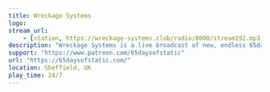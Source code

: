 ```yaml
---
title: Wreckage Systems
logo: 
stream_url:
    - [station, https://wreckage-systems.club/radio/8000/stream192.mp3, online]
description: "Wreckage Systems is a live broadcast of new, endless 65daysofstatic music. It is generated live on a computer and broadcast to the internet."
support: "https://www.patreon.com/65daysofstatic"
url: "https://65daysofstatic.com/"
location: Sheffield, UK
play_time: 24/7
---
```

